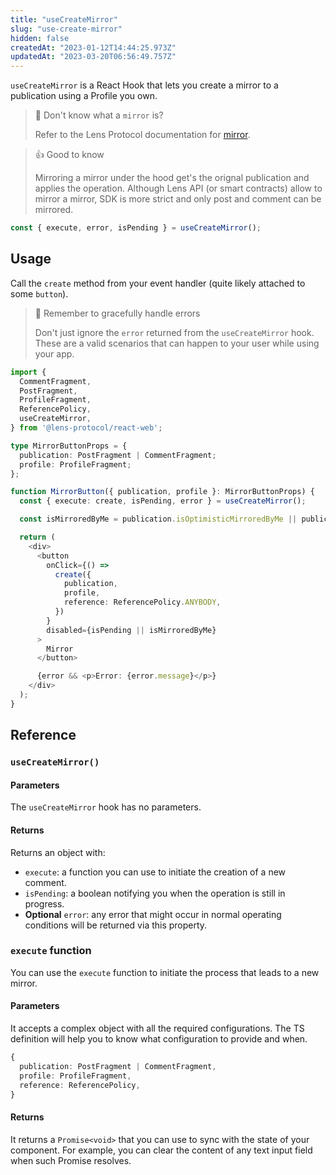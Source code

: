 ```yaml
---
title: "useCreateMirror"
slug: "use-create-mirror"
hidden: false
createdAt: "2023-01-12T14:44:25.973Z"
updatedAt: "2023-03-20T06:56:49.757Z"
---
```

`useCreateMirror` is a React Hook that lets you create a mirror to a publication using a Profile you own.

> 📘 Don't know what a `mirror` is?
> 
> Refer to the Lens Protocol documentation for [mirror](https://docs.lens.xyz/docs/mirror).

> 👍 Good to know
> 
> Mirroring a mirror under the hood get's the orignal publication and applies the operation. Although Lens API (or smart contracts) allow to mirror a mirror, SDK is more strict and only post and comment can be mirrored.

```typescript
const { execute, error, isPending } = useCreateMirror();
```



## Usage

Call the `create` method from your event handler (quite likely attached to some `button`).

> 🐛 Remember to gracefully handle errors
> 
> Don't just ignore the `error` returned from the `useCreateMirror` hook. These are a valid scenarios that can happen to your user while using your app.

```typescript
import {
  CommentFragment,
  PostFragment,
  ProfileFragment,
  ReferencePolicy,
  useCreateMirror,
} from '@lens-protocol/react-web';

type MirrorButtonProps = {
  publication: PostFragment | CommentFragment;
  profile: ProfileFragment;
};

function MirrorButton({ publication, profile }: MirrorButtonProps) {
  const { execute: create, isPending, error } = useCreateMirror();

  const isMirroredByMe = publication.isOptimisticMirroredByMe || publication.mirrors.length > 0;

  return (
    <div>
      <button
        onClick={() =>
          create({
            publication,
            profile,
            reference: ReferencePolicy.ANYBODY,
          })
        }
        disabled={isPending || isMirroredByMe}
      >
        Mirror
      </button>

      {error && <p>Error: {error.message}</p>}
    </div>
  );
}

```



## Reference

### `useCreateMirror()`

#### Parameters

The `useCreateMirror` hook has no parameters.

#### Returns

Returns an object with:

- `execute`: a function you can use to initiate the creation of a new comment.
- `isPending`: a boolean notifying you when the operation is still in progress.
- **Optional** `error`: any error that might occur in normal operating conditions will be returned via this property.

### `execute` function

You can use the `execute` function to initiate the process that leads to a new mirror.

#### Parameters

It accepts a complex object with all the required configurations. The TS definition will help you to know what configuration to provide and when.

```typescript
{
  publication: PostFragment | CommentFragment,
  profile: ProfileFragment,
  reference: ReferencePolicy,
}
```



#### Returns

It returns a `Promise<void>` that you can use to sync with the state of your component. For example, you can clear the content of any text input field when such Promise resolves.